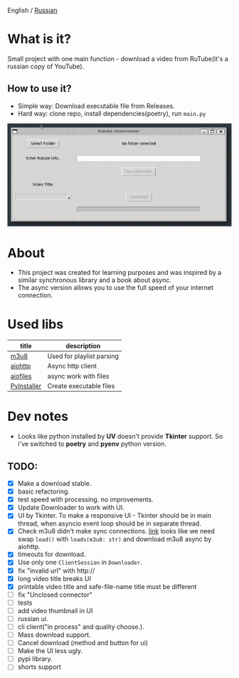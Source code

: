 English / [Russian](./README_RU.md)
# What is it?

Small project with one main function - download a video from RuTube(it's a russian copy of YouTube).

## How to use it?

- Simple way: Download executable file from Releases.
- Hard way: clone repo, install dependencies(poetry), run `main.py`

![screen_cast](screen_cast.gif)

# About
- This project was created for learning purposes and was inspired by a similar synchronous library and a book about async.
- The async version allows you to use the full speed of your internet connection.

# Used libs

| title                                                     | description               |
| --------------------------------------------------------- | ------------------------- |
| [m3u8](https://github.com/globocom/m3u8/)                 | Used for playlist parsing |
| [aiohttp](https://github.com/aio-libs/aiohttp)            | Async http client         |
| [aiofiles](https://github.com/Tinche/aiofiles)            | async work with files     |
| [PyInstaller](https://github.com/pyinstaller/pyinstaller) | Create executable files   |

# Dev notes
- Looks like python installed by **UV** doesn't provide **Tkinter** support. So i've switched to **poetry** and **pyenv** python version.

## TODO:

- [x] Make a download stable.
- [x] basic refactoring.
- [x] test speed with processing. no improvements.
- [x] Update Downloader to work with UI.
- [x] UI by Tkinter. To make a responsive UI - Tkinter should be in main thread, when asyncio event loop should be in separate thread.
- [x] Check m3u8 didn't make sync connections. [link](https://github.com/globocom/m3u8/wiki/FAQ#how-to-use-a-custom-python-http-client)
looks like we need swap `load()` with `loads(m3u8: str)` and download m3u8 async by aiohttp.
- [x] timeouts for download.
- [x] Use only one `ClientSession` in `Downloader`.
- [x] fix "invalid url" with http://
- [x] long video title breaks UI
- [x] printable video title and safe-file-name title must be different
- [ ] fix "Unclosed connector"
- [ ] tests
- [ ] add video thumbnail in UI
- [ ] russian ui.
- [ ] cli client("in process" and quality choose.).
- [ ] Mass download support.
- [ ] Cancel download (method and button for ui)
- [ ] Make the UI less ugly.
- [ ] pypi library.
- [ ] shorts support